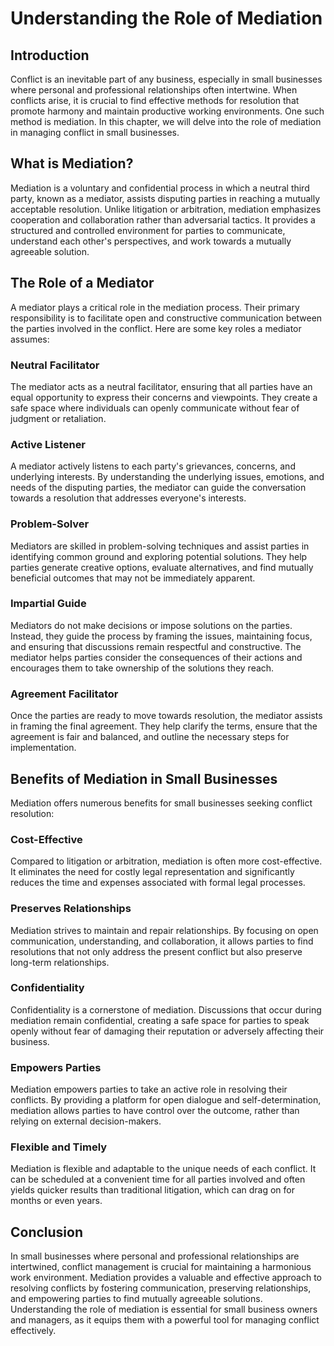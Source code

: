 # Understanding the Role of Mediation

## Introduction

Conflict is an inevitable part of any business, especially in small businesses where personal and professional relationships often intertwine. When conflicts arise, it is crucial to find effective methods for resolution that promote harmony and maintain productive working environments. One such method is mediation. In this chapter, we will delve into the role of mediation in managing conflict in small businesses.

## What is Mediation?

Mediation is a voluntary and confidential process in which a neutral third party, known as a mediator, assists disputing parties in reaching a mutually acceptable resolution. Unlike litigation or arbitration, mediation emphasizes cooperation and collaboration rather than adversarial tactics. It provides a structured and controlled environment for parties to communicate, understand each other's perspectives, and work towards a mutually agreeable solution.

## The Role of a Mediator

A mediator plays a critical role in the mediation process. Their primary responsibility is to facilitate open and constructive communication between the parties involved in the conflict. Here are some key roles a mediator assumes:

### Neutral Facilitator

The mediator acts as a neutral facilitator, ensuring that all parties have an equal opportunity to express their concerns and viewpoints. They create a safe space where individuals can openly communicate without fear of judgment or retaliation.

### Active Listener

A mediator actively listens to each party's grievances, concerns, and underlying interests. By understanding the underlying issues, emotions, and needs of the disputing parties, the mediator can guide the conversation towards a resolution that addresses everyone's interests.

### Problem-Solver

Mediators are skilled in problem-solving techniques and assist parties in identifying common ground and exploring potential solutions. They help parties generate creative options, evaluate alternatives, and find mutually beneficial outcomes that may not be immediately apparent.

### Impartial Guide

Mediators do not make decisions or impose solutions on the parties. Instead, they guide the process by framing the issues, maintaining focus, and ensuring that discussions remain respectful and constructive. The mediator helps parties consider the consequences of their actions and encourages them to take ownership of the solutions they reach.

### Agreement Facilitator

Once the parties are ready to move towards resolution, the mediator assists in framing the final agreement. They help clarify the terms, ensure that the agreement is fair and balanced, and outline the necessary steps for implementation.

## Benefits of Mediation in Small Businesses

Mediation offers numerous benefits for small businesses seeking conflict resolution:

### Cost-Effective

Compared to litigation or arbitration, mediation is often more cost-effective. It eliminates the need for costly legal representation and significantly reduces the time and expenses associated with formal legal processes.

### Preserves Relationships

Mediation strives to maintain and repair relationships. By focusing on open communication, understanding, and collaboration, it allows parties to find resolutions that not only address the present conflict but also preserve long-term relationships.

### Confidentiality

Confidentiality is a cornerstone of mediation. Discussions that occur during mediation remain confidential, creating a safe space for parties to speak openly without fear of damaging their reputation or adversely affecting their business.

### Empowers Parties

Mediation empowers parties to take an active role in resolving their conflicts. By providing a platform for open dialogue and self-determination, mediation allows parties to have control over the outcome, rather than relying on external decision-makers.

### Flexible and Timely

Mediation is flexible and adaptable to the unique needs of each conflict. It can be scheduled at a convenient time for all parties involved and often yields quicker results than traditional litigation, which can drag on for months or even years.

## Conclusion

In small businesses where personal and professional relationships are intertwined, conflict management is crucial for maintaining a harmonious work environment. Mediation provides a valuable and effective approach to resolving conflicts by fostering communication, preserving relationships, and empowering parties to find mutually agreeable solutions. Understanding the role of mediation is essential for small business owners and managers, as it equips them with a powerful tool for managing conflict effectively.
